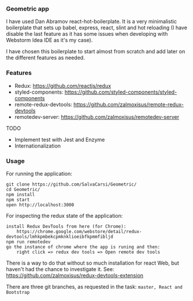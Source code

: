 ### Geometric app

I have used Dan Abramov react-hot-boilerplate. It is a very minimalistic boilerplate that sets up babel, express, react, slint and hot reloading (I have disable the last feature as it has some issues when developing with Webstorm Idea IDE as it's my case). 

I have chosen this boilerplate to start almost from scratch and add later on the different features as needed.

### Features

- Redux: https://github.com/reactjs/redux
- styled-components: https://github.com/styled-components/styled-components
- remote-redux-devtools: https://github.com/zalmoxisus/remote-redux-devtools
- remotedev-server: https://github.com/zalmoxisus/remotedev-server

TODO 
- Implement test with Jest and Enzyme
- Internationalization

### Usage

For running the application:

```
git clone https://github.com/SalvaCarsi/Geometric/
cd Geometric/
npm install
npm start
open http://localhost:3000
```

For inspecting the redux state of the application: 

```
install Redux DevTools from here (for Chrome): 
    https://chrome.google.com/webstore/detail/redux-devtools/lmhkpmbekcpmknklioeibfkpmmfibljd
npm run remotedev
go the instance of chrome where the app is runing and then: 
    right click => redux dev tools => Open remote dev tools
```

There is a way to do that without so much installation for react Web, but haven't had the chance to investigate it.
See: https://github.com/zalmoxisus/redux-devtools-extension

There are three git branches, as requested in the task: ```master, React and Bootstrap``` 
